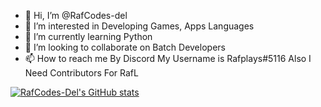 - 👋 Hi, I’m @RafCodes-del
- 👀 I’m interested in Developing Games, Apps Languages
- 🌱 I’m currently learning Python
- 💞️ I’m looking to collaborate on Batch Developers
- 📫 How to reach me By Discord My Username is Rafplays#5116
Also I Need Contributors For RafL
<!---
RafCodes-del/RafCodes-del is a ✨ special ✨ repository because its `README.md` (this file) appears on your GitHub profile.
You can click the Preview link to take a look at your changes.
--->
[![RafCodes-Del's GitHub stats](https://github-readme-stats.vercel.app/api?username=RafCodes-del)](https://github.com/RafCodes-del/RafCodes-del)
